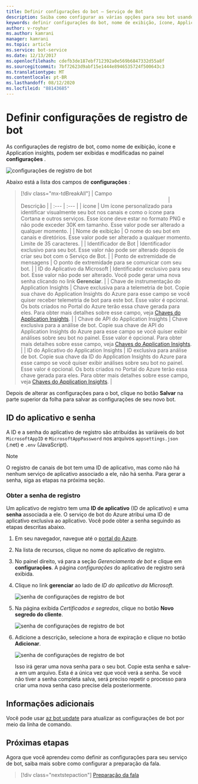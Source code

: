 ```yaml
---
title: Definir configurações do bot – Serviço de Bot
description: Saiba como configurar as várias opções para seu bot usando o Portal do Azure.
keywords: definir configurações do bot, nome de exibição, ícone, Application Insights, folha de configurações
author: v-royhar
ms.author: kamrani
manager: kamrani
ms.topic: article
ms.service: bot-service
ms.date: 12/13/2017
ms.openlocfilehash: cdefb3de187ebf712392a0e569b6847332d55a8f
ms.sourcegitcommit: 7bf72623d9abf15e1444e8946535724f500643c3
ms.translationtype: MT
ms.contentlocale: pt-BR
ms.lasthandoff: 08/12/2020
ms.locfileid: "88143685"
---
```

# <a name="configure-bot-registration-settings"></a>Definir configurações de registro de bot

As configurações de registro de bot, como nome de exibição, ícone e Application insights, podem ser exibidas e modificadas no painel **configurações** .

![configurações de registro de bot](media/bot-service-portal-configure-settings/bot-service-settings.png)

Abaixo está a lista dos campos de **configurações** :

> [!div class="mx-tdBreakAll"]
> | Campo <img width="400px"/>| Descrição |
> | :---  | :---        |
> | ícone | Um ícone personalizado para identificar visualmente seu bot nos canais e como o ícone para Cortana e outros serviços. Esse ícone deve estar no formato PNG e não pode exceder 30K em tamanho. Esse valor pode ser alterado a qualquer momento. |
> | Nome de exibição | O nome do seu bot em canais e diretórios. Esse valor pode ser alterado a qualquer momento. Limite de 35 caracteres. |
> | Identificador de Bot | Identificador exclusivo para seu bot. Esse valor não pode ser alterado depois de criar seu bot com o Serviço de Bot. |
> | Ponto de extremidade de mensagens | O ponto de extremidade para se comunicar com seu bot. |
> | ID do Aplicativo da Microsoft | Identificador exclusivo para seu bot. Esse valor não pode ser alterado. Você pode gerar uma nova senha clicando no link **Gerenciar**. |
> | Chave de instrumentação do Application Insights | Chave exclusiva para a telemetria de bot. Copie sua chave do Application Insights do Azure para esse campo se você quiser receber telemetria de bot para este bot. Esse valor é opcional. Os bots criados no Portal do Azure terão essa chave gerada para eles. Para obter mais detalhes sobre esse campo, veja [Chaves do Application Insights](~/bot-service-resources-app-insights-keys.md). |
> | Chave de API do Application Insights | Chave exclusiva para a análise de bot. Copie sua chave de API do Application Insights do Azure para esse campo se você quiser exibir análises sobre seu bot no painel. Esse valor é opcional. Para obter mais detalhes sobre esse campo, veja [Chaves do Application Insights](~/bot-service-resources-app-insights-keys.md). |
> | ID do Aplicativo do Application Insights | ID exclusiva para análise de bot. Copie sua chave da ID do Application Insights do Azure para esse campo se você quiser exibir análises sobre seu bot no painel. Esse valor é opcional. Os bots criados no Portal do Azure terão essa chave gerada para eles. Para obter mais detalhes sobre esse campo, veja [Chaves do Application Insights](~/bot-service-resources-app-insights-keys.md). |

Depois de alterar as configurações para o bot, clique no botão **Salvar** na parte superior da folha para salvar as configurações de seu novo bot.

## <a name="application-id-and-password"></a>ID do aplicativo e senha

A ID e a senha do aplicativo de registro são atribuídas às variáveis do bot `MicrosoftAppID` e `MicrosoftAppPassword` nos arquivos `appsettings.json` (.net) e `.env` (JavaScript).

> [!NOTE]
> O registro de canais de bot tem uma ID de aplicativo, mas como não há nenhum serviço de aplicativo associado a ele, não há senha. Para gerar a senha, siga as etapas na próxima seção. 

### <a name="get-registration-password"></a>Obter a senha de registro

Um aplicativo de registro tem uma **ID de aplicativo** (ID de aplicativo) e uma **senha** associada a ele.
O serviço de bot do Azure atribui uma ID de aplicativo exclusiva ao aplicativo. Você pode obter a senha seguindo as etapas descritas abaixo.

1. Em seu navegador, navegue até o [portal do Azure](https://ms.portal.azure.com).
1. Na lista de recursos, clique no nome do aplicativo de registro.
1. No painel direito, vá para a seção *Gerenciamento de bot* e clique em **configurações**. A página *configurações* do aplicativo de registro será exibida.
1. Clique no link **gerenciar** ao lado de *ID do aplicativo da Microsoft*.

    ![senha de configurações de registro de bot](media/azure-bot-quickstarts/bot-channels-registration-password.png)

1. Na página exibida *Certificados e segredos*, clique no botão **Novo segredo do cliente**.

    ![senha de configurações de registro de bot](media/azure-bot-quickstarts/bot-channels-registration-app-secrets.png)

1. Adicione a descrição, selecione a hora de expiração e clique no botão **Adicionar**.

    ![senha de configurações de registro de bot](media/azure-bot-quickstarts/bot-channels-registration-app-secrets-create.png)

    Isso irá gerar uma nova senha para o seu bot. Copie esta senha e salve-a em um arquivo. Esta é a única vez que você verá a senha. Se você não tiver a senha completa salva, será preciso repetir o processo para criar uma nova senha caso precise dela posteriormente.

## <a name="additional-information"></a>Informações adicionais

Você pode usar [az bot update](https://docs.microsoft.com/cli/azure/bot?view=azure-cli-latest#az-bot-update) para atualizar as configurações de bot por meio da linha de comando.

## <a name="next-steps"></a>Próximas etapas

Agora que você aprendeu como definir as configurações para seu serviço de bot, saiba mais sobre como configurar a preparação da fala.
> [!div class="nextstepaction"]
> [Preparação da fala](bot-service-manage-speech-priming.md)

